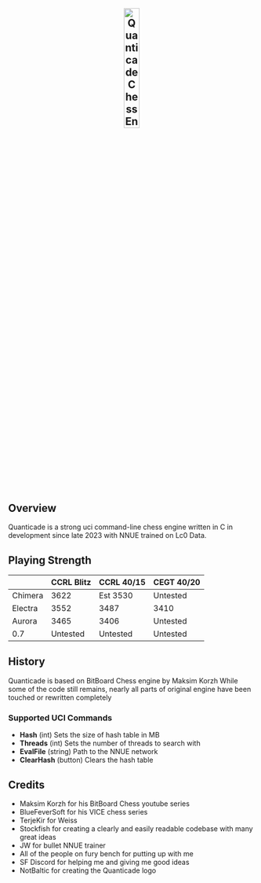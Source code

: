## <p align="center"><img src=Quanticade.png alt="Quanticade Chess Engine" width="25%" height="25%"/></p>

## Overview

Quanticade is a strong uci command-line chess engine written in C in development since late 2023 with NNUE trained on Lc0 Data.

## Playing Strength

|         | CCRL Blitz | CCRL 40/15 | CEGT 40/20 |
|---------|------------|------------|------------|
| Chimera | 3622       | Est 3530   | Untested   |
| Electra | 3552       | 3487       | 3410       |
| Aurora  | 3465       | 3406       | Untested   |
| 0.7     | Untested   | Untested   | Untested   |

## History

Quanticade is based on BitBoard Chess engine by Maksim Korzh
While some of the code still remains, nearly all parts of original engine have been touched or rewritten completely

### Supported UCI Commands

* **Hash** (int) Sets the size of hash table in MB
* **Threads** (int) Sets the number of threads to search with
* **EvalFile** (string) Path to the NNUE network
* **ClearHash** (button) Clears the hash table

## Credits

- Maksim Korzh for his BitBoard Chess youtube series
- BlueFeverSoft for his VICE chess series
- TerjeKir for Weiss
- Stockfish for creating a clearly and easily readable codebase with many great ideas
- JW for bullet NNUE trainer
- All of the people on fury bench for putting up with me
- SF Discord for helping me and giving me good ideas
- NotBaltic for creating the Quanticade logo
